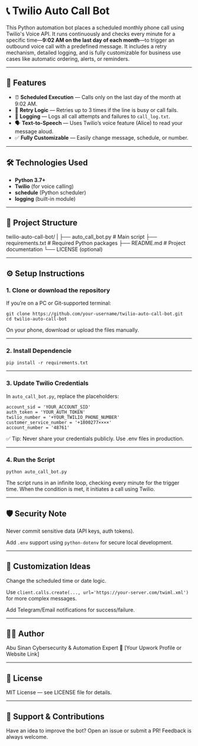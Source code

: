 # 📞 Twilio Auto Call Bot

This Python automation bot places a scheduled monthly phone call using Twilio's Voice API. It runs continuously and checks every minute for a specific time—**9:02 AM on the last day of each month**—to trigger an outbound voice call with a predefined message. It includes a retry mechanism, detailed logging, and is fully customizable for business use cases like automatic ordering, alerts, or reminders.

---

## 🚀 Features

- ⏰ **Scheduled Execution** — Calls only on the last day of the month at 9:02 AM.
- 🔁 **Retry Logic** — Retries up to 3 times if the line is busy or call fails.
- 🧾 **Logging** — Logs all call attempts and failures to `call_log.txt`.
- 🗣️ **Text-to-Speech** — Uses Twilio’s voice feature (Alice) to read your message aloud.
- ✅ **Fully Customizable** — Easily change message, schedule, or number.

---

## 🛠️ Technologies Used

- **Python 3.7+**
- **Twilio** (for voice calling)
- **schedule** (Python scheduler)
- **logging** (built-in module)

---

## 📂 Project Structure

twilio-auto-call-bot/
 |
 ├── auto_call_bot.py       # Main script
 ├── requirements.txt       # Required Python packages
 ├── README.md              # Project documentation
 └── LICENSE (optional)

---

## ⚙️ Setup Instructions

### 1. Clone or download the repository

If you’re on a PC or Git-supported terminal:

```
git clone https://github.com/your-username/twilio-auto-call-bot.git
cd twilio-auto-call-bot
```

On your phone, download or upload the files manually.

---

### 2. Install Dependencie

```
pip install -r requirements.txt
```

---

### 3. Update Twilio Credentials

In ```auto_call_bot.py```, replace the placeholders:

```
account_sid = 'YOUR_ACCOUNT_SID'
auth_token = 'YOUR_AUTH_TOKEN'
twilio_number = '+YOUR_TWILIO_PHONE_NUMBER'
customer_service_number = '+1800277××××'
account_number = '48761'
```

✅ Tip: Never share your credentials publicly. Use .env files in production.

---

### 4. Run the Script

```
python auto_call_bot.py
```

The script runs in an infinite loop, checking every minute for the trigger time. When the condition is met, it initiates a call using Twilio.

---

## 🛡️ Security Note

Never commit sensitive data (API keys, auth tokens).

Add ```.env``` support using ```python-dotenv``` for secure local development.

---

## 📌 Customization Ideas

Change the scheduled time or date logic.

Use ```client.calls.create(..., url='https://your-server.com/twiml.xml')``` for more complex messages.

Add Telegram/Email notifications for success/failure.

---

## 🧑‍💻 Author

Abu Sinan
Cybersecurity & Automation Expert
🔗 [Your Upwork Profile or Website Link]

---

## 📄 License

MIT License — see LICENSE file for details.

---

## 🙌 Support & Contributions

Have an idea to improve the bot? Open an issue or submit a PR! Feedback is always welcome.